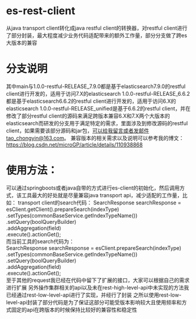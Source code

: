 # es-rest-client
从java transport client转化成java restful client的转换器，对restful client进行了部分封装，最大程度减少业务代码适配带来的额外工作量，部分分支做了跨es大版本的兼容
# 分支说明
其中main与1.0.0-restful-RELEASE_7.9.0都是基于elasticsearch7.9.0的restful client进行开发的，适用于访问7.X的elasticsearch
1.0.0-restful-RELEASE_6.6.2都是基于elasticsearch6.6.2的restful client进行开发的，适用于访问6.X的elasticsearch
1.0.0-restful-RELEASE_unified是基于6.6.2的restful client，并在修改了部分restful client的源码来满足跨版本兼容6.X和7.X两个大版本的elasticsearch而研发的分支用于满足特定的需求，里面涉及到修改源码的restful client，如果需要该部分源码和jar包，可以给我留言或者发邮件tao_chongyin@163.com。
兼容版本的相关需求以及说明可以参考我的博文：https://blog.csdn.net/microGP/article/details/110938868
# 使用方法：
可以通过springboots或者java自带的方式进行es-client的初始化，然后调用方式，该工具最大的好处就是尽量兼容java transport api，减少适配的工作量，比如：
transport client的search代码：
SearchResponse searchResponse = esClient.getClient().prepareSearch(indexType)  
        .setTypes(commonBaseService.getIndexTypeName())  
        .setQuery(boolQueryBuilder)  
        .addAggregation(field)  
        .execute().actionGet();  
而当前工具的search代码为：  
SearchResponse searchResponse = esClient.prepareSearch(indexType)  
        .setTypes(commonBaseService.getIndexTypeName())  
        .setQuery(boolQueryBuilder)  
        .addAggregation(field)  
        .execute().actionGet();  
至于其他的request我已经在代码中留下了扩展的接口，大家可以根据自己的需求进行扩展
另外操作集群相关的api以及未在rest-high-level-api中未实现的方法我已经通过rest-low-level-api进行了实现，并经行了封装
之所以使用rest-low-level-api封装了部分代码是为了保证这部分可能受版本影响较大且使用频率和方式固定的api在跨版本的时候保持比较好的兼容性和稳定性

